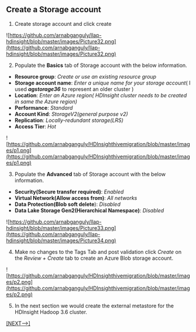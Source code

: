 

## Create a Storage account 

1. Create storage account and click create

![https://github.com/arnabganguly/llap-hdinsight/blob/master/images/Picture32.png](https://github.com/arnabganguly/llap-hdinsight/blob/master/images/Picture32.png)


2. Populate the  **Basics**  tab of Storage account with the below information.

-   **Resource group**:  _Create or use an existing resource group_
-   **Storage account name**:  _Enter a unique name for your storage account_( I used ***agstorage36*** to represent an older cluster )
-   **Location**:  _Enter an Azure region( HDInsight cluster needs to be created in same the Azure region)_
-   **Performance**:  _Standard_
-   **Account Kind**:  _StorageV2(general purpose v2)_
-   **Replication**:  _Locally-redundant storage(LRS)_
-   **Access Tier**:  _Hot_


![https://github.com/arnabganguly/HDInsighthivemigration/blob/master/images/p1.png](https://github.com/arnabganguly/HDInsighthivemigration/blob/master/images/p1.png)

3. Populate the  **Advanced**  tab of Storage account with the below information.

-   **Security(Secure transfer required)**:  _Enabled_
-   **Virtual Network(Allow access from)**:  _All networks_
-   **Data Protection(Blob soft delete**):  _Disabled_
-   **Data Lake Storage Gen2(Hierarchical Namespace)**:  _Disabled_


![https://github.com/arnabganguly/llap-hdinsight/blob/master/images/Picture33.png](https://github.com/arnabganguly/llap-hdinsight/blob/master/images/Picture34.png)

4. Make no changes to the Tags Tab and post validation click _Create_ on the _Review + Create_ tab to create an Azure Blob storage account.

![https://github.com/arnabganguly/HDInsighthivemigration/blob/master/images/p2.png](https://github.com/arnabganguly/HDInsighthivemigration/blob/master/images/p2.png)

5. In the next section we would create the external metastore for the HDInsight Hadoop 3.6 cluster.

[\[NEXT-->\]](https://github.com/arnabganguly/HDInsighthivemigration/blob/master/CreateExternalMetastore.md)


<!--stackedit_data:
eyJoaXN0b3J5IjpbLTE2NDg1OTE4MjUsMzk4ODM0Mjg1XX0=
-->